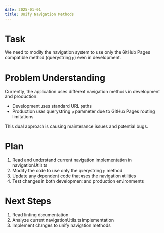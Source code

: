 ```yaml
---
date: 2025-01-01
title: Unify Navigation Methods
---
```


# Task
We need to modify the navigation system to use only the GitHub Pages compatible method (querystring `p`) even in development.

# Problem Understanding
Currently, the application uses different navigation methods in development and production:
- Development uses standard URL paths
- Production uses querystring `p` parameter due to GitHub Pages routing limitations

This dual approach is causing maintenance issues and potential bugs.

# Plan
1. Read and understand current navigation implementation in navigationUtils.ts
2. Modify the code to use only the querystring `p` method
3. Update any dependent code that uses the navigation utilities
4. Test changes in both development and production environments

# Next Steps
1. Read linting documentation
2. Analyze current navigationUtils.ts implementation
3. Implement changes to unify navigation methods
